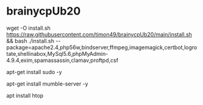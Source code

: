 # brainycpUb20

wget -O install.sh https://raw.githubusercontent.com/timon49/brainycpUb20/main/install.sh && bash ./install.sh --package=apache2.4,php56w,bindserver,ffmpeg,imagemagick,certbot,logrotate,shellinabox,MySql5.6,phpMyAdmin-4.9.4,exim,spamassassin,clamav,proftpd,csf

apt-get install sudo -y

apt-get install mumble-server -y

apt install htop
